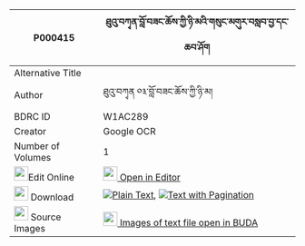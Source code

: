 |P000415|ཐུའུ་བཀྭན་བློ་བཟང་ཆོས་ཀྱི་ཉི་མའི་གསུང་མགུར་བསླབ་བྱ་དང་ཆབ་ཤོག 
| --- | --- 
|Alternative Title |
|Author| ཐུའུ་བཀྭན ༠༣་བློ་བཟང་ཆོས་ཀྱི་ཉི་མ།
|BDRC ID | W1AC289
|Creator | Google OCR
|Number of Volumes| 1
|<img width="25" src="https://img.icons8.com/color/25/000000/edit-property.png">Edit Online| [<img width="25" src="https://avatars.githubusercontent.com/u/45091458?s=200&v=4"> Open in Editor](http://editor.openpecha.org/P000415)
|<img width="25" src="https://img.icons8.com/fluent/48/000000/download-2.png"/>  Download | [![](https://img.icons8.com/color/20/000000/txt.png)Plain Text](https://github.com/Openpecha/P000415/releases/download/v1/tu'u_ken_lozang_cho_kyi_nyima__plain_P000415.zip), [![](https://img.icons8.com/color/20/000000/txt.png)Text with Pagination](https://github.com/Openpecha/P000415/releases/download/v1/tu'u_ken_lozang_cho_kyi_nyima__pages_P000415.zip)
|<img width="25" src="https://img.icons8.com/plasticine/100/000000/pictures-folder.png"/>  Source Images | [<img width="25" src="https://library.bdrc.io/icons/BUDA-small.svg"> Images of text file open in BUDA](https://library.bdrc.io/show/bdr:W1AC289)